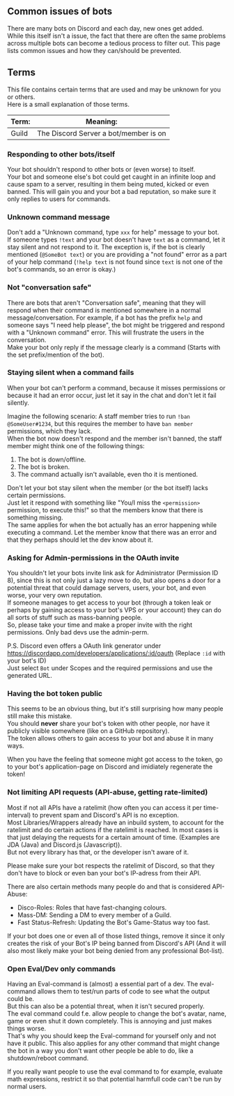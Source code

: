## Common issues of bots
There are many bots on Discord and each day, new ones get added.  
While this itself isn't a issue, the fact that there are often the same problems across multiple bots can become a tedious process to filter out.
This page lists common issues and how they can/should be prevented.

## Terms
This file contains certain terms that are used and may be unknown for you or others.  
Here is a small explanation of those terms.

| Term: | Meaning:                              |
| ----- | ------------------------------------- |
| Guild | The Discord Server a bot/member is on |

### Responding to other bots/itself
Your bot shouldn't respond to other bots or (even worse) to itself.  
Your bot and someone else's bot could get caught in an infinite loop and cause spam to a server, resulting in them being muted, kicked or even banned.
This will gain you and your bot a bad reputation, so make sure it only replies to users for commands.

### Unknown command message
Don't add a "Unknown command, type `xxx` for help" message to your bot.  
If someone types `!text` and your bot doesn't have `text` as a command, let it stay silent and not respond to it.
The exception is, if the bot is clearly mentioned (`@SomeBot text`) or you are providing a "not found" error as a part of your help command (`!help text` is not found since `text` is not one of the bot's commands, so an error is okay.)

### Not "conversation safe"
There are bots that aren't "Conversation safe", meaning that they will respond when their command is mentioned somewhere in a normal message/conversation. For example, if a bot has the prefix `help` and someone says "I need help please", the bot might be triggered and respond with a "Unknown command" error. This will frustrate the users in the conversation.  
Make your bot only reply if the message clearly is a command (Starts with the set prefix/mention of the bot).

### Staying silent when a command fails
When your bot can't perform a command, because it misses permissions or because it had an error occur, just let it say in the chat and don't let it fail silently.  

Imagine the following scenario: A staff member tries to run `!ban @SomeUser#1234`, but this requires the member to have `ban member` permissions, which they lack.  
When the bot now doesn't respond and the member isn't banned, the staff member might think one of the following things:
1. The bot is down/offline.
2. The bot is broken.
3. The command actually isn't available, even tho it is mentioned.

Don't let your bot stay silent when the member (or the bot itself) lacks certain permissions.  
Just let it respond with something like "You/I miss the `<permission>` permission, to execute this!" so that the members know that there is something missing.  
The same applies for when the bot actually has an error happening while executing a command. Let the member know that there was an error and that they perhaps should let the dev know about it.

### Asking for Admin-permissions in the OAuth invite
You shouldn't let your bots invite link ask for Administrator (Permission ID 8), since this is not only just a lazy move to do, but also opens a door for a potential threat that could damage servers, users, your bot, and even worse, your very own reputation.  
If someone manages to get access to your bot (through a token leak or perhaps by gaining access to your bot's VPS or your account) they can do all sorts of stuff such as mass-banning people.  
So, please take your time and make a proper invite with the right permissions. Only bad devs use the admin-perm.

P.S. Discord even offers a OAuth link generator under https://discordapp.com/developers/applications/:id/oauth (Replace `:id` with your bot's ID)  
Just select `Bot` under Scopes and the required permissions and use the generated URL.

### Having the bot token public
This seems to be an obvious thing, but it's still surprising how many people still make this mistake.  
You should **never** share your bot's token with other people, nor have it publicly visible somewhere (like on a GitHub repository).  
The token allows others to gain access to your bot and abuse it in many ways.

When you have the feeling that someone might got access to the token, go to your bot's application-page on Discord and imidiately regenerate the token!

### Not limiting API requests (API-abuse, getting rate-limited)
Most if not all APIs have a ratelimit (how often you can access it per time-interval) to prevent spam and Discord's API is no exception.  
Most Libraries/Wrappers already have an inbuild system, to account for the ratelimit and do certain actions if the ratelimit is reached. In most cases is that just delaying the requests for a certain amount of time. (Examples are JDA (Java) and Discord.js (Javascript)).  
But not every library has that, or the developer isn't aware of it.

Please make sure your bot respects the ratelimit of Discord, so that they don't have to block or even ban your bot's IP-adress from their API.

There are also certain methods many people do and that is considered API-Abuse:
- Disco-Roles: Roles that have fast-changing colours.
- Mass-DM: Sending a DM to every member of a Guild.
- Fast Status-Refresh: Updating the Bot's Game-Status way too fast.

If your bot does one or even all of those listed things, remove it since it only creates the risk of your Bot's IP being banned from Discord's API (And it will also most likely make your bot being denied from any professional Bot-list).

### Open Eval/Dev only commands
Having an Eval-command is (almost) a essential part of a dev. The eval-command allows them to test/run parts of code to see what the output could be.  
But this can also be a potential threat, when it isn't secured properly.  
The eval command could f.e. allow people to change the bot's avatar, name, game or even shut it down completely. This is annoying and just makes things worse.  
That's why you should keep the Eval-command for yourself only and not have it public. This also applies for any other command that might change the bot in a way you don't want other people be able to do, like a shutdown/reboot command.

If you really want people to use the eval command to for example, evaluate math expressions, restrict it so that potential harmfull code can't be run by normal users.
